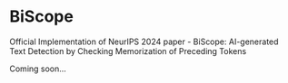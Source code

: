 # BiScope
Official Implementation of NeurIPS 2024 paper - BiScope: AI-generated Text Detection by Checking Memorization of Preceding Tokens

Coming soon...
